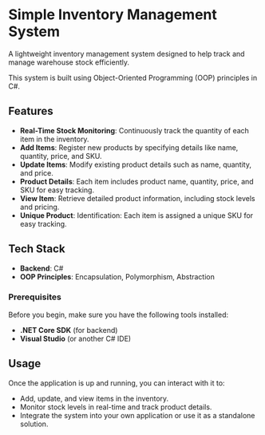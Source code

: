 ﻿# Simple Inventory Management System

A lightweight inventory management system designed to help track and manage warehouse stock efficiently.

This system is built using Object-Oriented Programming (OOP) principles in C#.

## Features
- **Real-Time Stock Monitoring**: Continuously track the quantity of each item in the inventory.
- **Add Items**: Register new products by specifying details like name, quantity, price, and SKU.
- **Update Items**: Modify existing product details such as name, quantity, and price.
- **Product Details**: Each item includes product name, quantity, price, and SKU for easy tracking.
- **View Item**:  Retrieve detailed product information, including stock levels and pricing.
- **Unique Product**: Identification: Each item is assigned a unique SKU for easy tracking.

## Tech Stack
- **Backend**: C#
- **OOP Principles**: Encapsulation, Polymorphism, Abstraction

### Prerequisites
Before you begin, make sure you have the following tools installed:
- **.NET Core SDK** (for backend)
- **Visual Studio** (or another C# IDE)

## Usage

Once the application is up and running, you can interact with it to:

- Add, update, and view items in the inventory.
- Monitor stock levels in real-time and track product details.
- Integrate the system into your own application or use it as a standalone solution.